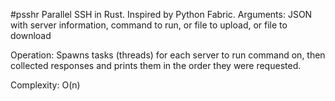 #psshr
Parallel SSH in Rust. Inspired by Python Fabric.
Arguments:	JSON with server information, command to run, or file to upload, or file to download

Operation:	Spawns tasks (threads) for each server to run command on, then collected responses and prints them in the order they were requested. 

Complexity:	O(n)
